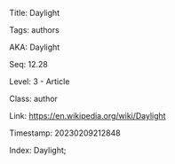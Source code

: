 Title:  Daylight

Tags:   authors

AKA:    Daylight

Seq:    12.28

Level:  3 - Article

Class:  author

Link:   https://en.wikipedia.org/wiki/Daylight

Timestamp: 20230209212848

Index:  Daylight; 
